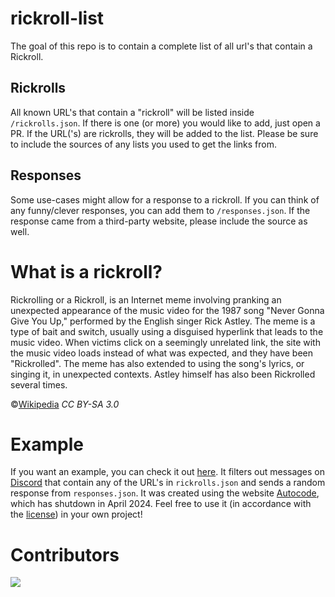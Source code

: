 # rickroll-list
The goal of this repo is to contain a complete list of all url's that contain a Rickroll.

## Rickrolls
All known URL's that contain a "rickroll" will be listed inside `/rickrolls.json`. If there is one (or more) you would like to add, just open a PR. If the URL('s) are rickrolls, they will be added to the list. Please be sure to include the sources of any lists you used to get the links from.

## Responses
Some use-cases might allow for a response to a rickroll. If you can think of any funny/clever responses, you can add them to `/responses.json`. If the response came from a third-party website, please include the source as well.

# What is a rickroll?
Rickrolling or a Rickroll, is an Internet meme involving pranking an unexpected appearance of the music video for the 1987 song "Never Gonna Give You Up," performed by the English singer Rick Astley. The meme is a type of bait and switch, usually using a disguised hyperlink that leads to the music video. When victims click on a seemingly unrelated link, the site with the music video loads instead of what was expected, and they have been "Rickrolled". The meme has also extended to using the song's lyrics, or singing it, in unexpected contexts. Astley himself has also been Rickrolled several times.

©[Wikipedia](https://en.wikipedia.org/wiki/Rickrolling) *CC BY-SA 3.0*

# Example
If you want an example, you can check it out [here](example.js). It filters out messages on [Discord](https://discord.com) that contain any of the URL's in `rickrolls.json`  and sends a random response from  `responses.json`. It was created using the website [Autocode](autocode.com), which has shutdown in April 2024. Feel free to use it (in accordance with the [license](LICENSE)) in your own project!

# Contributors
<a href="https://github.com/larssieboy18/rickroll-list/graphs/contributors">
  <img src="https://contrib.rocks/image?repo=larssieboy18/rickroll-list" />
</a>
